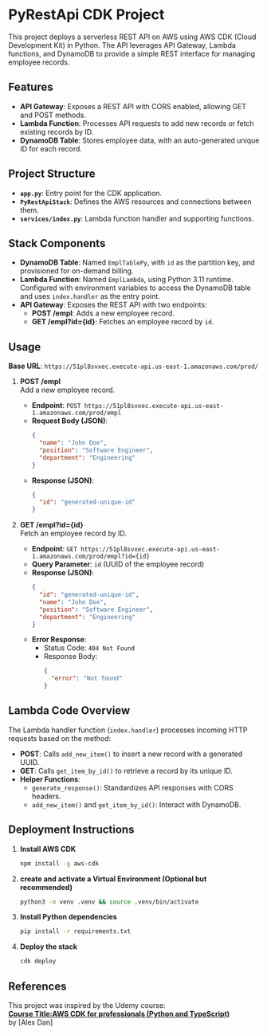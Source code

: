 # PyRestApi CDK Project

This project deploys a serverless REST API on AWS using AWS CDK (Cloud Development Kit) in Python. The API leverages API Gateway, Lambda functions, and DynamoDB to provide a simple REST interface for managing employee records.

## Features

- **API Gateway**: Exposes a REST API with CORS enabled, allowing GET and POST methods.
- **Lambda Function**: Processes API requests to add new records or fetch existing records by ID.
- **DynamoDB Table**: Stores employee data, with an auto-generated unique ID for each record.

## Project Structure

- **`app.py`**: Entry point for the CDK application.
- **`PyRestApiStack`**: Defines the AWS resources and connections between them.
- **`services/index.py`**: Lambda function handler and supporting functions.

## Stack Components

- **DynamoDB Table**: Named `EmplTablePy`, with `id` as the partition key, and provisioned for on-demand billing.
- **Lambda Function**: Named `EmplLambda`, using Python 3.11 runtime. Configured with environment variables to access the DynamoDB table and uses `index.handler` as the entry point.
- **API Gateway**: Exposes the REST API with two endpoints:
  - **POST /empl**: Adds a new employee record.
  - **GET /empl?id={id}**: Fetches an employee record by `id`.

## Usage

**Base URL**: `https://51pl8svxec.execute-api.us-east-1.amazonaws.com/prod/`

1. **POST /empl**  
   Add a new employee record.  

   - **Endpoint**: `POST https://51pl8svxec.execute-api.us-east-1.amazonaws.com/prod/empl`
   - **Request Body (JSON)**:
     ```json
     {
       "name": "John Doe",
       "position": "Software Engineer",
       "department": "Engineering"
     }
     ```
   - **Response (JSON)**:
     ```json
     {
       "id": "generated-unique-id"
     }
     ```

2. **GET /empl?id={id}**  
   Fetch an employee record by ID.

   - **Endpoint**: `GET https://51pl8svxec.execute-api.us-east-1.amazonaws.com/prod/empl?id={id}`
   - **Query Parameter**: `id` (UUID of the employee record)
   - **Response (JSON)**:
     ```json
     {
       "id": "generated-unique-id",
       "name": "John Doe",
       "position": "Software Engineer",
       "department": "Engineering"
     }
     ```
   - **Error Response**:
     - Status Code: `404 Not Found`
     - Response Body:
       ```json
       {
         "error": "Not found"
       }
       ```



## Lambda Code Overview

The Lambda handler function (`index.handler`) processes incoming HTTP requests based on the method:

- **POST**: Calls `add_new_item()` to insert a new record with a generated UUID.
- **GET**: Calls `get_item_by_id()` to retrieve a record by its unique ID.
- **Helper Functions**: 
  - `generate_response()`: Standardizes API responses with CORS headers.
  - `add_new_item()` and `get_item_by_id()`: Interact with DynamoDB.

## Deployment Instructions

1. **Install AWS CDK**  
   ```bash
   npm install -g aws-cdk
2. **create and activate a Virtual Environment (Optional but recommended)**
    ```bash
    python3 -m venv .venv && source .venv/bin/activate

3. **Install Python dependencies**  
   ```bash
   pip install -r requirements.txt
   
4. **Deploy the stack**  
   ```bash
   cdk deploy

## References
This project was inspired by the Udemy course:  
**[Course Title:AWS CDK for professionals (Python and TypeScript)](https://www.udemy.com/course/aws-cdk-for-professionals/)**  
by [Alex Dan]